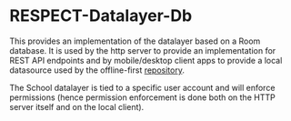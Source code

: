 # RESPECT-Datalayer-Db

This provides an implementation of the datalayer based on a Room database. It is used by the http
server to provide an implementation for REST API endpoints and by mobile/desktop client apps to
provide a local datasource used by the offline-first [repository](../respect-datalayer-repository/).

The School datalayer is tied to a specific user account and will enforce permissions (hence 
permission enforcement is done both on the HTTP server itself and on the local client).
